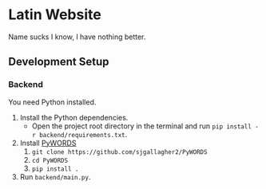 # Latin Website
Name sucks I know, I have nothing better.

## Development Setup

### Backend
You need Python installed.
1. Install the Python dependencies.
    - Open the project root directory in the terminal and run `pip install -r backend/requirements.txt`.
2. Install [PyWORDS](https://github.com/sjgallagher2/PyWORDS)
    1. `git clone https://github.com/sjgallagher2/PyWORDS`
    2. `cd PyWORDS`
    3. `pip install .`
3. Run `backend/main.py`.